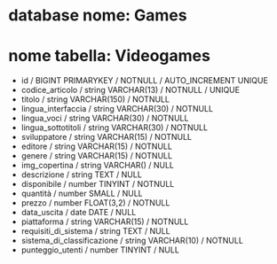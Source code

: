 <!-- 
Istruzioni:
Create un file di testo per descrivere un database di un negozio di videogiochi.
Strutturate il file come fatto oggi in classe.  
Specificate: il nome del database, la tabella e le potenziali colonne con i tipi di dato.
-->

# database nome: Games
# nome tabella: Videogames
- id / BIGINT PRIMARYKEY / NOTNULL / AUTO_INCREMENT UNIQUE
- codice_articolo / string VARCHAR(13) / NOTNULL / UNIQUE
- titolo / string VARCHAR(150) / NOTNULL
- lingua_interfaccia / string VARCHAR(30) / NOTNULL
- lingua_voci / string VARCHAR(30) / NOTNULL
- lingua_sottotitoli / string VARCHAR(30) / NOTNULL
- sviluppatore / string VARCHAR(15) / NOTNULL
- editore / string VARCHAR(15) / NOTNULL
- genere / string VARCHAR(15) / NOTNULL
- img_copertina / string VARCHAR() / NULL
- descrizione / string TEXT / NULL
- disponibile / number TINYINT / NOTNULL
- quantità / number SMALL / NULL
- prezzo / number FLOAT(3,2) / NOTNULL
- data_uscita / date DATE / NULL
- piattaforma / string VARCHAR(15) / NOTNULL
- requisiti_di_sistema / string TEXT / NULL
- sistema_di_classificazione / string VARCHAR(10) / NOTNULL
- punteggio_utenti / number TINYINT / NULL

